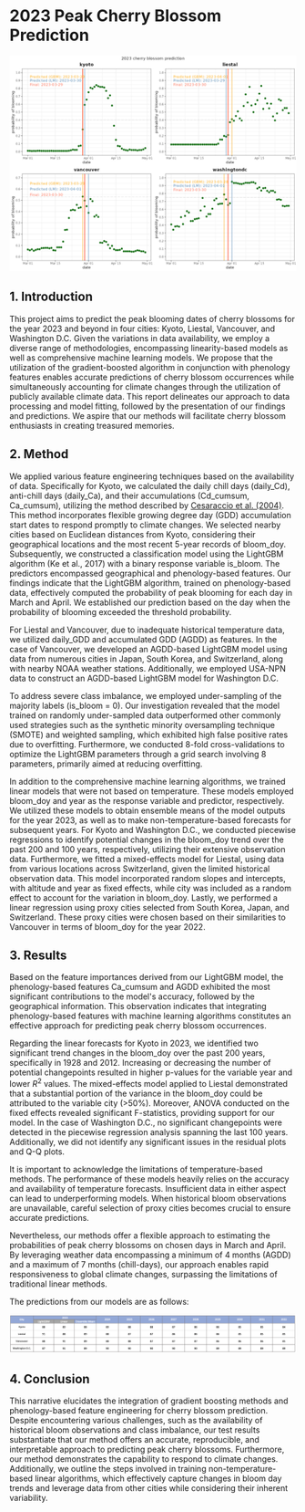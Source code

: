 # 2023 Peak Cherry Blossom Prediction

![](./2023_cb_pred.png)

## 1. Introduction

This project aims to predict the peak blooming dates of cherry blossoms for the year 2023 and beyond in four cities: Kyoto, Liestal, Vancouver, and Washington D.C. Given the variations in data availability, we employ a diverse range of methodologies, encompassing linearity-based models as well as comprehensive machine learning models. We propose that the utilization of the gradient-boosted algorithm in conjunction with phenology features enables accurate predictions of cherry blossom occurrences while simultaneously accounting for climate changes through the utilization of publicly available climate data. This report delineates our approach to data processing and model fitting, followed by the presentation of our findings and predictions. We aspire that our methods will facilitate cherry blossom enthusiasts in creating treasured memories.

## 2. Method

We applied various feature engineering techniques based on the availability of data. Specifically for Kyoto, we calculated the daily chill days (daily_Cd), anti-chill days (daily_Ca), and their accumulations (Cd_cumsum, Ca_cumsum), utilizing the method described by [Cesaraccio et al. (2004)](https://www.researchgate.net/publication/237564376_Improvement_of_chilling_and_forcing_model_to_predict_bud-burst). This method incorporates flexible growing degree day (GDD) accumulation start dates to respond promptly to climate changes. We selected nearby cities based on Euclidean distances from Kyoto, considering their geographical locations and the most recent 5-year records of bloom_doy. Subsequently, we constructed a classification model using the LightGBM algorithm (Ke et al., 2017) with a binary response variable is_bloom. The predictors encompassed geographical and phenology-based features. Our findings indicate that the LightGBM algorithm, trained on phenology-based data, effectively computed the probability of peak blooming for each day in March and April. We established our prediction based on the day when the probability of blooming exceeded the threshold probability.

For Liestal and Vancouver, due to inadequate historical temperature data, we utilized daily_GDD and accumulated GDD (AGDD) as features. In the case of Vancouver, we developed an AGDD-based LightGBM model using data from numerous cities in Japan, South Korea, and Switzerland, along with nearby NOAA weather stations. Additionally, we employed USA-NPN data to construct an AGDD-based LightGBM model for Washington D.C.

To address severe class imbalance, we employed under-sampling of the majority labels (is_bloom = 0). Our investigation revealed that the model trained on randomly under-sampled data outperformed other commonly used strategies such as the synthetic minority oversampling technique (SMOTE) and weighted sampling, which exhibited high false positive rates due to overfitting. Furthermore, we conducted 8-fold cross-validations to optimize the LightGBM parameters through a grid search involving 8 parameters, primarily aimed at reducing overfitting.

In addition to the comprehensive machine learning algorithms, we trained linear models that were not based on temperature. These models employed bloom_doy and year as the response variable and predictor, respectively. We utilized these models to obtain ensemble means of the model outputs for the year 2023, as well as to make non-temperature-based forecasts for subsequent years. For Kyoto and Washington D.C., we conducted piecewise regressions to identify potential changes in the bloom_doy trend over the past 200 and 100 years, respectively, utilizing their extensive observation data. Furthermore, we fitted a mixed-effects model for Liestal, using data from various locations across Switzerland, given the limited historical observation data. This model incorporated random slopes and intercepts, with altitude and year as fixed effects, while city was included as a random effect to account for the variation in bloom_doy. Lastly, we performed a linear regression using proxy cities selected from South Korea, Japan, and Switzerland. These proxy cities were chosen based on their similarities to Vancouver in terms of bloom_doy for the year 2022.

## 3. Results

Based on the feature importances derived from our LightGBM model, the phenology-based features Ca_cumsum and AGDD exhibited the most significant contributions to the model's accuracy, followed by the geographical information. This observation indicates that integrating phenology-based features with machine learning algorithms constitutes an effective approach for predicting peak cherry blossom occurrences.

Regarding the linear forecasts for Kyoto in 2023, we identified two significant trend changes in the bloom_doy over the past 200 years, specifically in 1928 and 2012. Increasing or decreasing the number of potential changepoints resulted in higher p-values for the variable year and lower $R^2$ values. The mixed-effects model applied to Liestal demonstrated that a substantial portion of the variance in the bloom_doy could be attributed to the variable city (>50%). Moreover, ANOVA conducted on the fixed effects revealed significant F-statistics, providing support for our model. In the case of Washington D.C., no significant changepoints were detected in the piecewise regression analysis spanning the last 100 years. Additionally, we did not identify any significant issues in the residual plots and Q-Q plots.

It is important to acknowledge the limitations of temperature-based methods. The performance of these models heavily relies on the accuracy and availability of temperature forecasts. Insufficient data in either aspect can lead to underperforming models. When historical bloom observations are unavailable, careful selection of proxy cities becomes crucial to ensure accurate predictions.

Nevertheless, our methods offer a flexible approach to estimating the probabilities of peak cherry blossoms on chosen days in March and April. By leveraging weather data encompassing a minimum of 4 months (AGDD) and a maximum of 7 months (chill-days), our approach enables rapid responsiveness to global climate changes, surpassing the limitations of traditional linear methods.

The predictions from our models are as follows:

![](./2023_cb_pred_table.png)

## 4. Conclusion

This narrative elucidates the integration of gradient boosting methods and phenology-based feature engineering for cherry blossom prediction. Despite encountering various challenges, such as the availability of historical bloom observations and class imbalance, our test results substantiate that our method offers an accurate, reproducible, and interpretable approach to predicting peak cherry blossoms. Furthermore, our method demonstrates the capability to respond to climate changes. Additionally, we outline the steps involved in training non-temperature-based linear algorithms, which effectively capture changes in bloom day trends and leverage data from other cities while considering their inherent variability.
